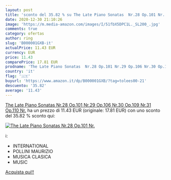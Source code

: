 ```yaml
---
layout: post
title: 'sconto del 35.82 % su The Late Piano Sonatas  Nr.28 Op.101 Nr.  '
date: 2020-12-30 21:10:26
image: 'https://m.media-amazon.com/images/I/51fbX5DPC1L._SL200_.jpg'
comments: true
category: ofertas
author: ring
slug: 'B000001GXB-it'
actualPrice: 11.43 EUR
currency: EUR
price: 11.43
comparePrice: 17.81 EUR
prodname: 'The Late Piano Sonatas  Nr.28 Op.101 Nr.29 Op.106 Nr.30 Op.109 Nr.31 Op.110 Nr.'
country: 'it'
flag: '🇮🇹'
buyurl: 'https://www.amazon.it/dp/B000001GXB/?tag=tolees00-21'
descuento: '35.82'
average: '11.43'
---
```


[The Late Piano Sonatas  Nr.28 Op.101 Nr.29 Op.106 Nr.30 Op.109 Nr.31 Op.110 Nr.](https://www.amazon.it/dp/B000001GXB/?tag=tolees00-21) ha un prezzo di 11.43 EUR (originale: 17.81 EUR) con uno sconto del 35.82 % sconto qui:

[![The Late Piano Sonatas  Nr.28 Op.101 Nr.](https://m.media-amazon.com/images/I/51fbX5DPC1L._SL200_.jpg)](https://www.amazon.it/dp/B000001GXB/?tag=tolees00-21)

ℹ️:

- INTERNATIONAL
- POLLINI MAURIZIO
- MUSICA CLASICA
- MUSIC

[Acquista qui!!](https://www.amazon.it/dp/B000001GXB/?tag=tolees00-21)

